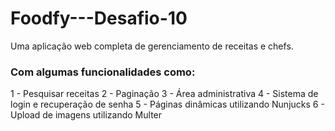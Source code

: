 # Foodfy---Desafio-10

<p>Uma aplicação web completa de gerenciamento de receitas e chefs.</p> 

<h3>Com algumas funcionalidades como:</h3>

1 - Pesquisar receitas
2 - Paginação
3 - Área administrativa
4 - Sistema de login e recuperação de senha
5 - Páginas dinâmicas utilizando Nunjucks
6 - Upload de imagens utilizando Multer



